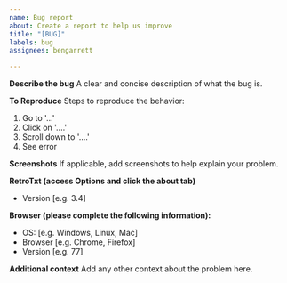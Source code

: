 ```yaml
---
name: Bug report
about: Create a report to help us improve
title: "[BUG]"
labels: bug
assignees: bengarrett

---
```


**Describe the bug**
A clear and concise description of what the bug is.

**To Reproduce**
Steps to reproduce the behavior:
1. Go to '...'
2. Click on '....'
3. Scroll down to '....'
4. See error

**Screenshots**
If applicable, add screenshots to help explain your problem.

**RetroTxt (access Options and click the about tab)**
- Version [e.g. 3.4]

**Browser (please complete the following information):**
 - OS: [e.g. Windows, Linux, Mac]
 - Browser [e.g. Chrome, Firefox]
 - Version [e.g. 77]

**Additional context**
Add any other context about the problem here.
